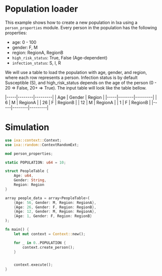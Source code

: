 # Population loader
This example shows how to create a new population in Ixa using a `person_properties` module. Every person in the population has the following properties:

 - age: 0 - 100
 - gender: F, M
 - region: RegionA, RegionB
 - `high_risk_status`: True, False (Age-dependent)
 - `infection_status`: S, I, R

We will use a table to load the population with age, gender, and region, where each row represents a person. Infection status is by default Susceptible (S), and high_risk_status depends on the age of the person (0 - 20 => False, 20+ => True). The input table will look like the table bellow.

|-----|--------|---------|
| Age | Gender | Region  |
|-----|--------|---------|
| 6   | M      | RegionA |
| 26  | F      | RegionB |
| 12  | M      | RegionA |
| 1   | F      | RegionB |
|-----|--------|---------|

# Simulation
```rust
use ixa::context::Context;
use ixa::random::ContextRandomExt;

mod person_properties;

static POPULATION: u64 = 10;

struct PeopleTable {
	Age: u64,
	Gender: String,
	Region: Region
}

array people_data = array<PeopleTable>(
	{Age: 56, Gender: M, Region: RegionA},
	{Age: 26, Gender: F, Region: RegionB},
	{Age: 12, Gender: M, Region: RegionA},
	{Age: 1, Gender: F, Region: RegionB}
);

fn main() {
    let mut context = Context::new();

    for _ in 0..POPULATION {
        context.create_person();
    }


    context.execute();
}
```
